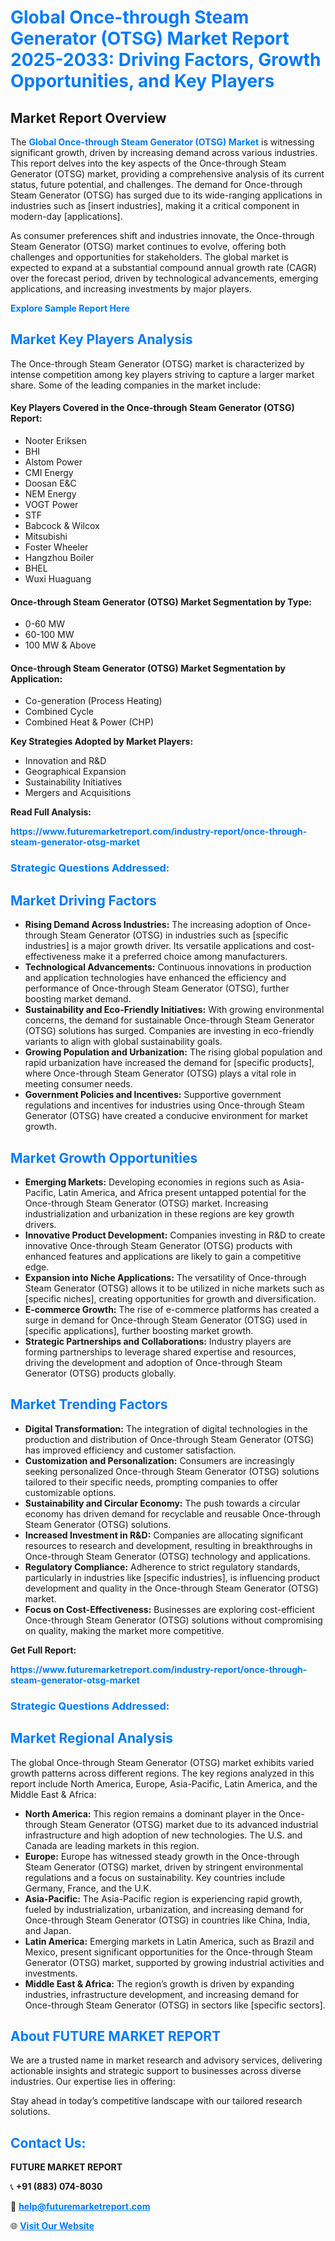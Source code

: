 <h1 style="color: #007BFF;">Global Once-through Steam Generator (OTSG) Market Report 2025-2033: Driving Factors, Growth Opportunities, and Key Players</h1>

<section id="overview">
<h2>Market Report Overview</h2>
<p>The <a href="https://www.futuremarketreport.com/industry-report/once-through-steam-generator-otsg-market" style="color: #007BFF; text-decoration: none;"><strong>Global Once-through Steam Generator (OTSG) Market</strong></a> is witnessing significant growth, driven by increasing demand across various industries. This report delves into the key aspects of the Once-through Steam Generator (OTSG) market, providing a comprehensive analysis of its current status, future potential, and challenges. The demand for Once-through Steam Generator (OTSG) has surged due to its wide-ranging applications in industries such as [insert industries], making it a critical component in modern-day [applications].</p>
<p>As consumer preferences shift and industries innovate, the Once-through Steam Generator (OTSG) market continues to evolve, offering both challenges and opportunities for stakeholders. The global market is expected to expand at a substantial compound annual growth rate (CAGR) over the forecast period, driven by technological advancements, emerging applications, and increasing investments by major players.</p>
</section>

<section id="overview">
<p><a href="https://www.futuremarketreport.com/request-sample/reportId=87844" style="color: #007BFF; text-decoration: none;"><strong>Explore Sample Report Here</strong></a></p>
</section>

<section id="key-players">
<h2 style="color: #007BFF;">Market Key Players Analysis</h2>
<p>The Once-through Steam Generator (OTSG) market is characterized by intense competition among key players striving to capture a larger market share. Some of the leading companies in the market include:</p>
<h4>Key Players Covered in the Once-through Steam Generator (OTSG) Report:</h4>
<ul><li>Nooter Eriksen</li><li>BHI</li><li>Alstom Power</li><li>CMI Energy</li><li>Doosan E&amp;C</li><li>NEM Energy</li><li>VOGT Power</li><li>STF</li><li>Babcock &amp; Wilcox</li><li>Mitsubishi</li><li>Foster Wheeler</li><li>Hangzhou Boiler</li><li>BHEL</li><li>Wuxi Huaguang</li></ul>
<h4>Once-through Steam Generator (OTSG) Market Segmentation by Type:</h4>
<ul><li>0-60 MW</li><li>60-100 MW</li><li>100 MW &amp; Above</li></ul>

<h4>Once-through Steam Generator (OTSG) Market Segmentation by Application:</h4>
<ul><li>Co-generation (Process Heating)</li><li>Combined Cycle</li><li>Combined Heat &amp; Power (CHP)</li></ul>
<p><strong>Key Strategies Adopted by Market Players:</strong></p>
<ul>
<li>Innovation and R&D</li>
<li>Geographical Expansion</li>
<li>Sustainability Initiatives</li>
<li>Mergers and Acquisitions</li>
</ul>
</section>

<section>
<p><strong>Read Full Analysis: </strong></p><a href="https://www.futuremarketreport.com/industry-report/once-through-steam-generator-otsg-market" style="color: #007BFF; text-decoration: none;"><strong>https://www.futuremarketreport.com/industry-report/once-through-steam-generator-otsg-market</strong></a>
<h3 style="color: #007BFF;">Strategic Questions Addressed:</h3>
</section>

<section id="driving-factors">
<h2 style="color: #007BFF;">Market Driving Factors</h2>
<ul>
<li><strong>Rising Demand Across Industries:</strong> The increasing adoption of Once-through Steam Generator (OTSG) in industries such as [specific industries] is a major growth driver. Its versatile applications and cost-effectiveness make it a preferred choice among manufacturers.</li>
<li><strong>Technological Advancements:</strong> Continuous innovations in production and application technologies have enhanced the efficiency and performance of Once-through Steam Generator (OTSG), further boosting market demand.</li>
<li><strong>Sustainability and Eco-Friendly Initiatives:</strong> With growing environmental concerns, the demand for sustainable Once-through Steam Generator (OTSG) solutions has surged. Companies are investing in eco-friendly variants to align with global sustainability goals.</li>
<li><strong>Growing Population and Urbanization:</strong> The rising global population and rapid urbanization have increased the demand for [specific products], where Once-through Steam Generator (OTSG) plays a vital role in meeting consumer needs.</li>
<li><strong>Government Policies and Incentives:</strong> Supportive government regulations and incentives for industries using Once-through Steam Generator (OTSG) have created a conducive environment for market growth.</li>
</ul>
</section>

<section id="growth-opportunities">
<h2 style="color: #007BFF;">Market Growth Opportunities</h2>
<ul>
<li><strong>Emerging Markets:</strong> Developing economies in regions such as Asia-Pacific, Latin America, and Africa present untapped potential for the Once-through Steam Generator (OTSG) market. Increasing industrialization and urbanization in these regions are key growth drivers.</li>
<li><strong>Innovative Product Development:</strong> Companies investing in R&D to create innovative Once-through Steam Generator (OTSG) products with enhanced features and applications are likely to gain a competitive edge.</li>
<li><strong>Expansion into Niche Applications:</strong> The versatility of Once-through Steam Generator (OTSG) allows it to be utilized in niche markets such as [specific niches], creating opportunities for growth and diversification.</li>
<li><strong>E-commerce Growth:</strong> The rise of e-commerce platforms has created a surge in demand for Once-through Steam Generator (OTSG) used in [specific applications], further boosting market growth.</li>
<li><strong>Strategic Partnerships and Collaborations:</strong> Industry players are forming partnerships to leverage shared expertise and resources, driving the development and adoption of Once-through Steam Generator (OTSG) products globally.</li>
</ul>
</section>

<section id="trending-factors">
<h2 style="color: #007BFF;">Market Trending Factors</h2>
<ul>
<li><strong>Digital Transformation:</strong> The integration of digital technologies in the production and distribution of Once-through Steam Generator (OTSG) has improved efficiency and customer satisfaction.</li>
<li><strong>Customization and Personalization:</strong> Consumers are increasingly seeking personalized Once-through Steam Generator (OTSG) solutions tailored to their specific needs, prompting companies to offer customizable options.</li>
<li><strong>Sustainability and Circular Economy:</strong> The push towards a circular economy has driven demand for recyclable and reusable Once-through Steam Generator (OTSG) solutions.</li>
<li><strong>Increased Investment in R&D:</strong> Companies are allocating significant resources to research and development, resulting in breakthroughs in Once-through Steam Generator (OTSG) technology and applications.</li>
<li><strong>Regulatory Compliance:</strong> Adherence to strict regulatory standards, particularly in industries like [specific industries], is influencing product development and quality in the Once-through Steam Generator (OTSG) market.</li>
<li><strong>Focus on Cost-Effectiveness:</strong> Businesses are exploring cost-efficient Once-through Steam Generator (OTSG) solutions without compromising on quality, making the market more competitive.</li>
</ul>
</section>

<section>
<p><strong>Get Full Report: </strong></p><a href="https://www.futuremarketreport.com/industry-report/once-through-steam-generator-otsg-market" style="color: #007BFF; text-decoration: none;"><strong>https://www.futuremarketreport.com/industry-report/once-through-steam-generator-otsg-market</strong></a>
<h3 style="color: #007BFF;">Strategic Questions Addressed:</h3>
</section>


<section id="regional-analysis">
<h2 style="color: #007BFF;">Market Regional Analysis</h2>
<p>The global Once-through Steam Generator (OTSG) market exhibits varied growth patterns across different regions. The key regions analyzed in this report include North America, Europe, Asia-Pacific, Latin America, and the Middle East & Africa:</p>
<ul>
<li><strong>North America:</strong> This region remains a dominant player in the Once-through Steam Generator (OTSG) market due to its advanced industrial infrastructure and high adoption of new technologies. The U.S. and Canada are leading markets in this region.</li>
<li><strong>Europe:</strong> Europe has witnessed steady growth in the Once-through Steam Generator (OTSG) market, driven by stringent environmental regulations and a focus on sustainability. Key countries include Germany, France, and the U.K.</li>
<li><strong>Asia-Pacific:</strong> The Asia-Pacific region is experiencing rapid growth, fueled by industrialization, urbanization, and increasing demand for Once-through Steam Generator (OTSG) in countries like China, India, and Japan.</li>
<li><strong>Latin America:</strong> Emerging markets in Latin America, such as Brazil and Mexico, present significant opportunities for the Once-through Steam Generator (OTSG) market, supported by growing industrial activities and investments.</li>
<li><strong>Middle East & Africa:</strong> The region’s growth is driven by expanding industries, infrastructure development, and increasing demand for Once-through Steam Generator (OTSG) in sectors like [specific sectors].</li>
</ul>
</section>

<footer>
<h2 style="color: #007BFF;">About FUTURE MARKET REPORT</h2>
<p>We are a trusted name in market research and advisory services, delivering actionable insights and strategic support to businesses across diverse industries. Our expertise lies in offering:</p>

<p>Stay ahead in today’s competitive landscape with our tailored research solutions.</p>

<h2 style="color: #007BFF;">Contact Us:</h2>
<p><strong>FUTURE MARKET REPORT</strong></p>
<p>📞 <strong>+91 (883) 074-8030</strong></p>
<p>📧 <strong><a href="mailto:help@futuremarketreport.com" style="color: #007BFF;">help@futuremarketreport.com</a></strong></p>
<p>🌐 <strong><a href="https://www.futuremarketreport.com/" style="color: #007BFF;">Visit Our Website</a></strong></p>
</footer>